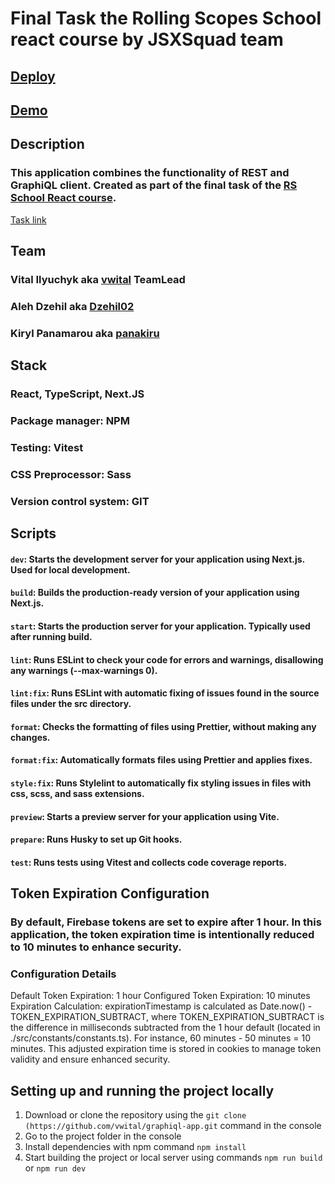 # Final Task the Rolling Scopes School react course by JSXSquad team
## [Deploy]() 
## [Demo](https://youtu.be/U7HwzInHGfI) 


## Description
### This application combines the functionality of REST and GraphiQL client. Created as part of the final task of the [RS School React course](https://rs.school/courses/reactjs). 
[Task link](https://github.com/rolling-scopes-school/tasks/blob/master/react/modules/tasks/final.md) 

## Team 
### Vital Ilyuchyk aka [vwital](https://github.com/vwital) TeamLead<br>
### Aleh Dzehil aka [Dzehil02](https://github.com/dzehil02)<br>
### Kiryl Panamarou aka [panakiru](https://github.com/panakir)

## Stack
### React, TypeScript, Next.JS
### Package manager: NPM
### Testing: Vitest
### CSS Preprocessor: Sass
### Version control system: GIT

## Scripts
#### `dev`: Starts the development server for your application using Next.js. Used for local development.<br/>
#### `build`: Builds the production-ready version of your application using Next.js.
#### `start`: Starts the production server for your application. Typically used after running build.
#### `lint`: Runs ESLint to check your code for errors and warnings, disallowing any warnings (--max-warnings 0).
#### `lint:fix`: Runs ESLint with automatic fixing of issues found in the source files under the src directory.
#### `format`: Checks the formatting of files using Prettier, without making any changes.
#### `format:fix`: Automatically formats files using Prettier and applies fixes.
#### `style:fix`: Runs Stylelint to automatically fix styling issues in files with css, scss, and sass extensions.
#### `preview`: Starts a preview server for your application using Vite.
#### `prepare`: Runs Husky to set up Git hooks.
#### `test`: Runs tests using Vitest and collects code coverage reports.

## Token Expiration Configuration
### By default, Firebase tokens are set to expire after 1 hour. In this application, the token expiration time is intentionally reduced to 10 minutes to enhance security.

### Configuration Details
Default Token Expiration: 1 hour
Configured Token Expiration: 10 minutes
Expiration Calculation: expirationTimestamp is calculated as Date.now() - TOKEN_EXPIRATION_SUBTRACT, where TOKEN_EXPIRATION_SUBTRACT is the difference in milliseconds subtracted from the 1 hour default (located in ./src/constants/constants.ts). For instance, 60 minutes - 50 minutes = 10 minutes.
This adjusted expiration time is stored in cookies to manage token validity and ensure enhanced security.



## Setting up and running the project locally
1. Download or clone the repository using the `git clone (https://github.com/vwital/graphiql-app.git` command in the console
2. Go to the project folder in the console
3. Install dependencies with npm command `npm install`
4. Start building the project or local server using commands `npm run build` or `npm run dev`


